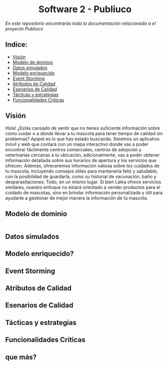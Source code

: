 # <center> Software 2 - Publiuco  #

_En este repositorio encontrarás toda la documentación relacionada a el proyecto Publiuco_


## Indice:
- [Visión]()
- [Modelo de dominio]()
- [Datos simulados]()
- [Modelo enriquecido]() 
- [Event Storming]()
- [Atributos de Calidad]() 
- [Esenarios de Calidad]()
- [Tácticas y estrategias]() 
- [Funcionalidades Criticas]()

## Visión ##
Hola! ¿Estás cansado de sentir que no tienes suficiente información sobre cómo cuidar o a dónde llevar a tu mascota para tener tiempo de calidad sin problemas? Apipet es lo que has estado buscando. Seremos un aplicativo móvil y web que contará con un mapa interactivo donde vas a poder encontrar fácilmente centros comerciales, centros de adopción y veterinarias cercanas a tu ubicación, adicionalmente, vas a poder obtener información detallada sobre sus horarios de apertura y los servicios que ofrecen. Además, ofreceremos información valiosa sobre los cuidados de tu mascota, incluyendo consejos útiles para mantenerla feliz y saludable, con la posibilidad de guardarla, como su historial de vacunación, baño y desparasitaciones: Todo, en un mismo lugar. Si bien Laika ofrece servicios similares, nuestro enfoque no estará orientado a vender productos para el cuidado de mascotas, sino en brindar información personalizada y útil para ayudarte a gestionar de mejor manera la información de tú mascota.

## Modelo de dominio ##
![]()

## Datos simulados ##
## Modelo enriquecido? ##
## Event Storming ##
## Atributos de Calidad ##
## Esenarios de Calidad ##
## Tácticas y estrategias ##
## Funcionalidades Criticas ##
## que más? ##